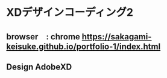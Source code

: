 # XDデザインコーディング2

## browser　: chrome https://sakagami-keisuke.github.io/portfolio-1/index.html



## Design AdobeXD


